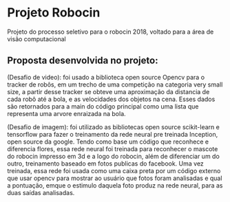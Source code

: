 # Projeto Robocin
Projeto do processo seletivo para o robocin 2018, voltado para a área de visão computacional

## Proposta desenvolvida no projeto:
(Desafio de video): foi usado a biblioteca open source Opencv para o tracker de robôs, em um trecho de uma competição na categoria very small size, a partir desse tracker se obteve uma aproximação da distancia de cada robô até a bola, e as velocidades dos objetos na cena. Esses dados são retornados para a main do código principal como uma lista que representa uma arvore enraizada na bola.


(Desafio de imagem): foi utilizado as bibliotecas open source scikit-learn e tensorflow para fazer o treinamento da rede neural pre treinada Inception, open source da google. Tendo como base um código que reconhece e diferencia flores, essa rede neural foi treinada para reconhecer o mascote do robocin impresso em 3d e a logo do robocin, além de diferenciar um do outro, treinamento baseado em fotos publicas do facebook. Uma vez treinada, essa rede foi usada como uma caixa preta por um código externo que usar opencv para mostrar ao usuário que fotos foram analisadas e qual a pontuação, emque o estimulo daquela foto produz na rede neural, para as duas saídas analisadas.
